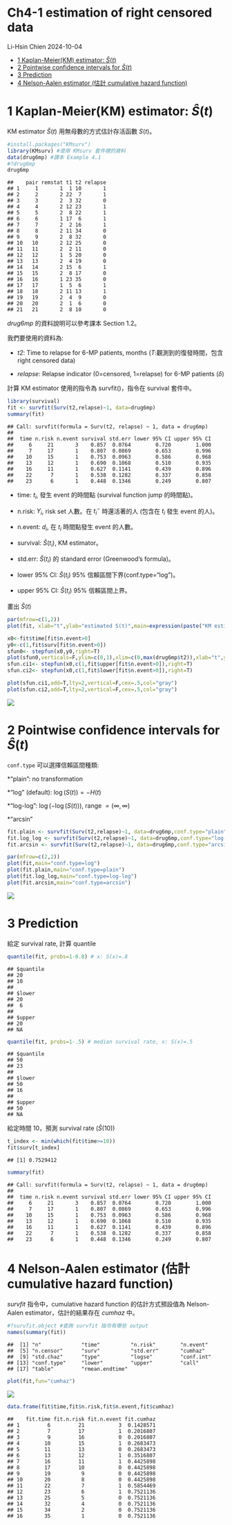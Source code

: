 Ch4-1 estimation of right censored data
================
Li-Hsin Chien
2024-10-04

- [1 Kaplan-Meier(KM) estimator:
  $\hat{S}(t)$](#1-kaplan-meierkm-estimator-hatst)
- [2 Pointwise confidence intervals for
  $\hat{S}(t)$](#2-pointwise-confidence-intervals-for-hatst)
- [3 Prediction](#3-prediction)
- [4 Nelson-Aalen estimator (估計 cumulative hazard
  function)](#4-nelson-aalen-estimator-估計-cumulative-hazard-function)

# 1 Kaplan-Meier(KM) estimator: $\hat{S}(t)$

KM estimator $\hat{S}(t)$ 用無母數的方式估計存活函數 $S(t)$。

``` r
#install.packages("KMsurv")
library(KMsurv) #使用 KMsurv 套件裡的資料
data(drug6mp) #課本 Example 4.1
#?drug6mp
drug6mp
```

    ##    pair remstat t1 t2 relapse
    ## 1     1       1  1 10       1
    ## 2     2       2 22  7       1
    ## 3     3       2  3 32       0
    ## 4     4       2 12 23       1
    ## 5     5       2  8 22       1
    ## 6     6       1 17  6       1
    ## 7     7       2  2 16       1
    ## 8     8       2 11 34       0
    ## 9     9       2  8 32       0
    ## 10   10       2 12 25       0
    ## 11   11       2  2 11       0
    ## 12   12       1  5 20       0
    ## 13   13       2  4 19       0
    ## 14   14       2 15  6       1
    ## 15   15       2  8 17       0
    ## 16   16       1 23 35       0
    ## 17   17       1  5  6       1
    ## 18   18       2 11 13       1
    ## 19   19       2  4  9       0
    ## 20   20       2  1  6       0
    ## 21   21       2  8 10       0

*drug6mp* 的資料說明可以參考課本 Section 1.2。

我們要使用的資料為:

- *t2*: Time to relapse for 6-MP patients, months
  ($T$:觀測到的復發時間，包含 right censored data)

- *relapse*: Relapse indicator (0=censored, 1=relapse) for 6-MP patients
  ($\delta$)

計算 KM estimator 使用的指令為 survfit()，指令在 survival 套件中。

``` r
library(survival)
fit <- survfit(Surv(t2,relapse)~1, data=drug6mp)
summary(fit)
```

    ## Call: survfit(formula = Surv(t2, relapse) ~ 1, data = drug6mp)
    ## 
    ##  time n.risk n.event survival std.err lower 95% CI upper 95% CI
    ##     6     21       3    0.857  0.0764        0.720        1.000
    ##     7     17       1    0.807  0.0869        0.653        0.996
    ##    10     15       1    0.753  0.0963        0.586        0.968
    ##    13     12       1    0.690  0.1068        0.510        0.935
    ##    16     11       1    0.627  0.1141        0.439        0.896
    ##    22      7       1    0.538  0.1282        0.337        0.858
    ##    23      6       1    0.448  0.1346        0.249        0.807

- time: $t_i$, 發生 event 的時間點 (survival function jump 的時間點)。

- n.risk: $Y_i$, risk set 人數。在 $t_i^-$ 時還活著的人 (包含在 $t_i$
  發生 event 的人)。

- n.event: $d_i$, 在 $t_i$ 時間點發生 event 的人數。

- survival: $\hat{S}(t_i)$, KM estimator。

- std.err: $\hat{S}(t_i)$ 的 standard error (Greenwood’s formula)。

- lower 95% CI: $\hat{S}(t_i)$ 95% 信賴區間下界(conf.type=“log”)。

- upper 95% CI: $\hat{S}(t_i)$ 95% 信賴區間上界。

畫出 $\hat{S}(t)$

``` r
par(mfrow=c(1,2))
plot(fit, xlab="t",ylab="estimated S(t)",main=expression(paste("KM estimator: ",hat(S)(t))))

x0<-fit$time[fit$n.event>0]
y0<-c(1,fit$surv[fit$n.event>0])
sfun0<- stepfun(x0,y0,right=T)
plot(sfun0,verticals=F,ylim=c(0,1),xlim=c(0,max(drug6mp$t2)),xlab="t",ylab="estimated S(t)",main=expression(paste("KM estimator: ",hat(S)(t))))
sfun.ci1<- stepfun(x0,c(1,fit$upper[fit$n.event>0]),right=T)
sfun.ci2<- stepfun(x0,c(1,fit$lower[fit$n.event>0]),right=T)

plot(sfun.ci1,add=T,lty=2,vertical=F,cex=.5,col="gray")
plot(sfun.ci2,add=T,lty=2,vertical=F,cex=.5,col="gray")
```

![](ch4-2_KM_files/figure-gfm/unnamed-chunk-3-1.png)<!-- -->

# 2 Pointwise confidence intervals for $\hat{S}(t)$

`conf.type` 可以選擇信賴區間種類:

\*“plain”: no transformation

\*“log” (default): $\log(S(t))=-H(t)$

\*“log-log”: $\log (-\log (S(t)))$, range $=(\infty,\infty)$

\*“arcsin”

``` r
fit.plain <- survfit(Surv(t2,relapse)~1, data=drug6mp,conf.type="plain")
fit.log_log <- survfit(Surv(t2,relapse)~1, data=drug6mp,conf.type="log-log")
fit.arcsin <- survfit(Surv(t2,relapse)~1, data=drug6mp,conf.type="arcsin")

par(mfrow=c(2,2))
plot(fit,main="conf.type=log")
plot(fit.plain,main="conf.type=plain")
plot(fit.log_log,main="conf.type=log-log")
plot(fit.arcsin,main="conf.type=arcsin")
```

![](ch4-2_KM_files/figure-gfm/unnamed-chunk-4-1.png)<!-- -->

# 3 Prediction

給定 survival rate, 計算 quantile

``` r
quantile(fit, probs=1-0.8) # x: S(x)=.8
```

    ## $quantile
    ## 20 
    ## 10 
    ## 
    ## $lower
    ## 20 
    ##  6 
    ## 
    ## $upper
    ## 20 
    ## NA

``` r
quantile(fit, probs=1-.5) # median survival rate, x: S(x)=.5
```

    ## $quantile
    ## 50 
    ## 23 
    ## 
    ## $lower
    ## 50 
    ## 16 
    ## 
    ## $upper
    ## 50 
    ## NA

給定時間 10，預測 survival rate ($\hat{S}(10)$)

``` r
t_index <- min(which(fit$time>=10))
fit$surv[t_index]
```

    ## [1] 0.7529412

``` r
summary(fit)
```

    ## Call: survfit(formula = Surv(t2, relapse) ~ 1, data = drug6mp)
    ## 
    ##  time n.risk n.event survival std.err lower 95% CI upper 95% CI
    ##     6     21       3    0.857  0.0764        0.720        1.000
    ##     7     17       1    0.807  0.0869        0.653        0.996
    ##    10     15       1    0.753  0.0963        0.586        0.968
    ##    13     12       1    0.690  0.1068        0.510        0.935
    ##    16     11       1    0.627  0.1141        0.439        0.896
    ##    22      7       1    0.538  0.1282        0.337        0.858
    ##    23      6       1    0.448  0.1346        0.249        0.807

# 4 Nelson-Aalen estimator (估計 cumulative hazard function)

*survfit* 指令中，cumulative hazard function 的估計方式預設值為
Nelson-Aalen estimator，估計的結果存在 *cumhaz* 中。

``` r
#?survfit.object #查詢 survfit 指令有哪些 output
names(summary(fit))
```

    ##  [1] "n"             "time"          "n.risk"        "n.event"      
    ##  [5] "n.censor"      "surv"          "std.err"       "cumhaz"       
    ##  [9] "std.chaz"      "type"          "logse"         "conf.int"     
    ## [13] "conf.type"     "lower"         "upper"         "call"         
    ## [17] "table"         "rmean.endtime"

``` r
plot(fit,fun="cumhaz")
```

![](ch4-2_KM_files/figure-gfm/unnamed-chunk-8-1.png)<!-- -->

``` r
data.frame(fit$time,fit$n.risk,fit$n.event,fit$cumhaz)
```

    ##    fit.time fit.n.risk fit.n.event fit.cumhaz
    ## 1         6         21           3  0.1428571
    ## 2         7         17           1  0.2016807
    ## 3         9         16           0  0.2016807
    ## 4        10         15           1  0.2683473
    ## 5        11         13           0  0.2683473
    ## 6        13         12           1  0.3516807
    ## 7        16         11           1  0.4425898
    ## 8        17         10           0  0.4425898
    ## 9        19          9           0  0.4425898
    ## 10       20          8           0  0.4425898
    ## 11       22          7           1  0.5854469
    ## 12       23          6           1  0.7521136
    ## 13       25          5           0  0.7521136
    ## 14       32          4           0  0.7521136
    ## 15       34          2           0  0.7521136
    ## 16       35          1           0  0.7521136
